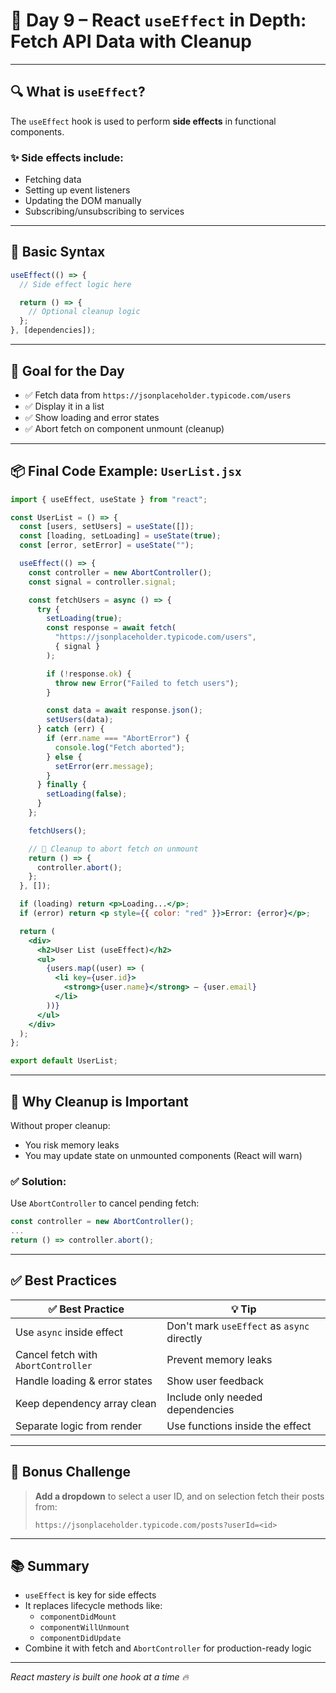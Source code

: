 # 📅 Day 9 – React `useEffect` in Depth: Fetch API Data with Cleanup

---

## 🔍 What is `useEffect`?

The `useEffect` hook is used to perform **side effects** in functional components.

### ✨ Side effects include:

- Fetching data
- Setting up event listeners
- Updating the DOM manually
- Subscribing/unsubscribing to services

---

## 🧠 Basic Syntax

```js
useEffect(() => {
  // Side effect logic here

  return () => {
    // Optional cleanup logic
  };
}, [dependencies]);
```

---

## 🎯 Goal for the Day

- ✅ Fetch data from `https://jsonplaceholder.typicode.com/users`
- ✅ Display it in a list
- ✅ Show loading and error states
- ✅ Abort fetch on component unmount (cleanup)

---

## 📦 Final Code Example: `UserList.jsx`

```jsx
import { useEffect, useState } from "react";

const UserList = () => {
  const [users, setUsers] = useState([]);
  const [loading, setLoading] = useState(true);
  const [error, setError] = useState("");

  useEffect(() => {
    const controller = new AbortController();
    const signal = controller.signal;

    const fetchUsers = async () => {
      try {
        setLoading(true);
        const response = await fetch(
          "https://jsonplaceholder.typicode.com/users",
          { signal }
        );

        if (!response.ok) {
          throw new Error("Failed to fetch users");
        }

        const data = await response.json();
        setUsers(data);
      } catch (err) {
        if (err.name === "AbortError") {
          console.log("Fetch aborted");
        } else {
          setError(err.message);
        }
      } finally {
        setLoading(false);
      }
    };

    fetchUsers();

    // 🧹 Cleanup to abort fetch on unmount
    return () => {
      controller.abort();
    };
  }, []);

  if (loading) return <p>Loading...</p>;
  if (error) return <p style={{ color: "red" }}>Error: {error}</p>;

  return (
    <div>
      <h2>User List (useEffect)</h2>
      <ul>
        {users.map((user) => (
          <li key={user.id}>
            <strong>{user.name}</strong> — {user.email}
          </li>
        ))}
      </ul>
    </div>
  );
};

export default UserList;
```

---

## 🧹 Why Cleanup is Important

Without proper cleanup:

- You risk memory leaks
- You may update state on unmounted components (React will warn)

### ✅ Solution:

Use `AbortController` to cancel pending fetch:

```js
const controller = new AbortController();
...
return () => controller.abort();
```

---

## ✅ Best Practices

| ✅ Best Practice                    | 💡 Tip                                     |
| ----------------------------------- | ------------------------------------------ |
| Use `async` inside effect           | Don't mark `useEffect` as `async` directly |
| Cancel fetch with `AbortController` | Prevent memory leaks                       |
| Handle loading & error states       | Show user feedback                         |
| Keep dependency array clean         | Include only needed dependencies           |
| Separate logic from render          | Use functions inside the effect            |

---

## 🧩 Bonus Challenge

> **Add a dropdown** to select a user ID, and on selection fetch their posts from:
>
> `https://jsonplaceholder.typicode.com/posts?userId=<id>`

---

## 📚 Summary

- `useEffect` is key for side effects
- It replaces lifecycle methods like:
  - `componentDidMount`
  - `componentWillUnmount`
  - `componentDidUpdate`
- Combine it with fetch and `AbortController` for production-ready logic

---

_React mastery is built one hook at a time 🔥_
